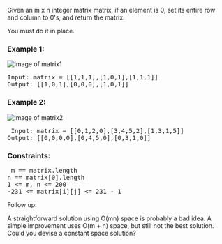 Given an m x n integer matrix matrix, if an element is 0, set its entire row and column to 0's, and return the matrix.

You must do it in place.

 

### Example 1:
![Image of matrix1](https://assets.leetcode.com/uploads/2020/08/17/mat1.jpg)

<pre>Input: matrix = [[1,1,1],[1,0,1],[1,1,1]]
Output: [[1,0,1],[0,0,0],[1,0,1]]</pre>

### Example 2:

![image of matrix2](https://assets.leetcode.com/uploads/2020/08/17/mat2.jpg)
<pre> Input: matrix = [[0,1,2,0],[3,4,5,2],[1,3,1,5]]
Output: [[0,0,0,0],[0,4,5,0],[0,3,1,0]]</pre>
 

### Constraints:

<pre> m == matrix.length
n == matrix[0].length
1 <= m, n <= 200
-231 <= matrix[i][j] <= 231 - 1</pre>
 

Follow up:

A straightforward solution using O(mn) space is probably a bad idea.
A simple improvement uses O(m + n) space, but still not the best solution.
Could you devise a constant space solution?
